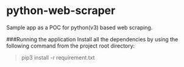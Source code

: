 # python-web-scraper
Sample app as a POC for python(v3) based web scraping.

###Running the application
Install all the dependencies by using the following command from the project root directory:
>pip3 install -r requirement.txt
